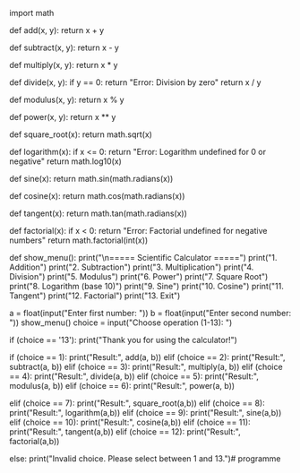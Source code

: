 import math

def add(x, y):
    return x + y

def subtract(x, y):
    return x - y

def multiply(x, y):
    return x * y

def divide(x, y):
    if y == 0:
        return "Error: Division by zero"
    return x / y

def modulus(x, y):
    return x % y

def power(x, y):
    return x ** y

def square_root(x):
    return math.sqrt(x)

def logarithm(x):
    if x <= 0:
        return "Error: Logarithm undefined for 0 or negative"
    return math.log10(x)

def sine(x):
    return math.sin(math.radians(x))

def cosine(x):
    return math.cos(math.radians(x))

def tangent(x):
    return math.tan(math.radians(x))

def factorial(x):
    if x < 0:
        return "Error: Factorial undefined for negative numbers"
    return math.factorial(int(x))

def show_menu():
    print("\n===== Scientific Calculator =====")
    print("1. Addition")
    print("2. Subtraction")
    print("3. Multiplication")
    print("4. Division")
    print("5. Modulus")
    print("6. Power")
    print("7. Square Root")
    print("8. Logarithm (base 10)")
    print("9. Sine")
    print("10. Cosine")
    print("11. Tangent")
    print("12. Factorial")
    print("13. Exit")

a = float(input("Enter first number: "))
b = float(input("Enter second number: "))
show_menu()
choice = input("Choose operation (1-13): ")

if (choice == '13'):
        print("Thank you for using the calculator!")
        
    
if (choice == 1):
                print("Result:", add(a, b))
elif (choice == 2):
                print("Result:", subtract(a, b))
elif (choice == 3):
                print("Result:", multiply(a, b))
elif (choice == 4):
                print("Result:", divide(a, b))
elif (choice == 5):
                print("Result:", modulus(a, b))
elif (choice == 6):
                print("Result:", power(a, b))

        
            
elif (choice == 7):
                print("Result:", square_root(a,b))
elif (choice == 8):
                print("Result:", logarithm(a,b))
elif (choice == 9):
                print("Result:", sine(a,b))
elif (choice == 10):
                print("Result:", cosine(a,b))
elif (choice == 11):
                print("Result:", tangent(a,b))
elif (choice == 12):
                print("Result:", factorial(a,b))

else:
    print("Invalid choice. Please select between 1 and 13.")# programme
